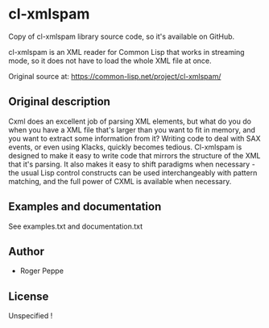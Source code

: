 # cl-xmlspam

Copy of cl-xmlspam library source code, so it's available on GitHub.

cl-xmlspam is an XML reader for Common Lisp that works in streaming mode, so it does not have to load the whole XML file at once.

Original source at:
https://common-lisp.net/project/cl-xmlspam/

## Original description

Cxml does an excellent job of parsing XML elements, but what do you do when you have a XML file that's larger than you want to fit in memory, and you want to extract some information from it? Writing code to deal with SAX events, or even using Klacks, quickly becomes tedious. Cl-xmlspam is designed to make it easy to write code that mirrors the structure of the XML that it's parsing. It also makes it easy to shift paradigms when necessary - the usual Lisp control constructs can be used interchangeably with pattern matching, and the full power of CXML is available when necessary. 

## Examples and documentation

See examples.txt and documentation.txt

## Author

* Roger Peppe

## License

Unspecified !

